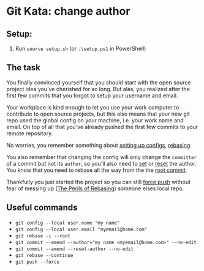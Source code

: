 # Git Kata: change author

## Setup:

1. Run `source setup.sh` (or `.\setup.ps1` in PowerShell)


## The task

You finally convinced yourself that you should start with the open source project idea you've cherished for so long.
But alas, you realized after the first few commits that you forgot to setup your username and email.

Your workplace is kind enough to let you use your work computer to contribute to open source projects, but this also means that your new git repo used the global config on your machine, i.e. your work name and email.
On top of all that you've already pushed the first few commits to your remote repository.

No worries, you remember something about [setting up configs](https://git-scm.com/book/en/v2/Customizing-Git-Git-Configuration), [rebasing](https://git-scm.com/book/en/v2/Git-Tools-Rewriting-History).

You also remember that changing the config will only change the `committer` of a commit but not its `author`, so you'll also need to [set](https://git-scm.com/docs/git-commit#Documentation/git-commit.txt---authorltauthorgt) or [reset](https://git-scm.com/docs/git-commit#Documentation/git-commit.txt---reset-author) the author.
You know that you need to rebase all the way from the the [root commit](https://git-scm.com/docs/git-rebase#Documentation/git-rebase.txt---root).

Thankfully you just started the project so you can still [force push](https://git-scm.com/docs/git-push#Documentation/git-push.txt--f) without fear of messing up ([The Perils of Rebasing](https://git-scm.com/book/en/v2/Git-Branching-Rebasing)) someone elses local repo.

## Useful commands
- `git config --local user.name "my name"`
- `git config --local user.email "myemail@home.com"`
- `git rebase -i --root`
- `git commit --amend --author="my name <myemail@home.com>" --no-edit`
- `git commit --amend --reset-author --no-edit`
- `git rebase --continue`
- `git push --force`
